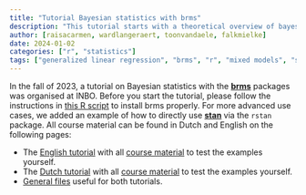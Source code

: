 ```yaml
---
title: "Tutorial Bayesian statistics with brms"
description: "This tutorial starts with a theoretical overview of bayesian statistics and the MCMC algorithm. Next, we fit, check, and analyse Bayesian models with the brms package."
author: [raisacarmen, wardlangeraert, toonvandaele, falkmielke]
date: 2024-01-02
categories: ["r", "statistics"]
tags: ["generalized linear regression", "brms", "r", "mixed models", "stan"]
---
```


In the fall of 2023, a tutorial on Bayesian statistics with the [**brms**](https://paul-buerkner.github.io/brms/) packages was organised at INBO.
Before you start the tutorial, please follow the instructions in [this R script](https://github.com/inbo/tutorials/blob/master/static/code/brms_modeling/install_packages.R) to install brms properly.
For more advanced use cases, we added an example of how to directly use [**stan**](https://mc-stan.org) via the `rstan` package.
All course material can be found in Dutch and English on the following pages:

- The [English tutorial](../../html/workshop_1_mcmc_en_brms_eng.html) with all [course material](https://github.com/inbo/tutorials/tree/master/content/tutorials/r_brms/brms_eng) to test the examples yourself.
- The [Dutch tutorial](../../html/workshop_1_mcmc_en_brms.html) with all [course material](https://github.com/inbo/tutorials/tree/master/content/tutorials/r_brms/brms_nl) to test the examples yourself.
- [General files](https://github.com/inbo/tutorials/tree/master/static/code/brms_modeling) useful for both tutorials.

